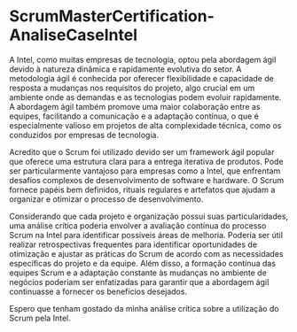 # ScrumMasterCertification-AnaliseCaseIntel

A Intel, como muitas empresas de tecnologia, optou pela abordagem ágil devido à natureza dinâmica e rapidamente evolutiva do setor. A metodologia ágil é conhecida por oferecer flexibilidade e capacidade de resposta a mudanças nos requisitos do projeto, algo crucial em um ambiente onde as demandas e as tecnologias podem evoluir rapidamente.
A abordagem ágil também promove uma maior colaboração entre as equipes, facilitando a comunicação e a adaptação contínua, o que é especialmente valioso em projetos de alta complexidade técnica, como os conduzidos por empresas de tecnologia.

Acredito que o Scrum foi utilizado devido ser um framework ágil popular que oferece uma estrutura clara para a entrega iterativa de produtos. Pode ser particularmente vantajoso para empresas como a Intel, que enfrentam desafios complexos de desenvolvimento de software e hardware.
O Scrum fornece papéis bem definidos, rituais regulares e artefatos que ajudam a organizar e otimizar o processo de desenvolvimento.

Considerando que cada projeto e organização possui suas particularidades, uma análise crítica poderia envolver a avaliação contínua do processo Scrum na Intel para identificar possíveis áreas de melhoria.
Poderia ser útil realizar retrospectivas frequentes para identificar oportunidades de otimização e ajustar as práticas do Scrum de acordo com as necessidades específicas do projeto e da equipe.
Além disso, a formação contínua das equipes Scrum e a adaptação constante às mudanças no ambiente de negócios poderiam ser enfatizadas para garantir que a abordagem ágil continuasse a fornecer os benefícios desejados.

Espero que tenham gostado da minha análise crítica sobre a utilização do Scrum pela Intel.
